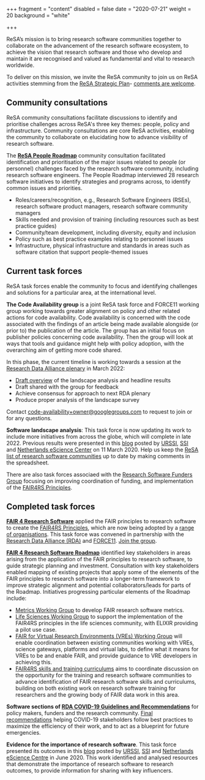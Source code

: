 +++
fragment = "content"
disabled = false
date = "2020-07-21"
weight = 20
background = "white"

+++

ReSA’s mission is to bring research software communities together to collaborate on the advancement of the research software ecosystem, to achieve the vision that research software and those who develop and maintain it are recognised and valued as fundamental and vital to research worldwide.

To deliver on this mission, we invite the ReSA community to join us on ReSA activities stemming from the [ReSA Strategic Plan](https://www.researchsoft.org/documents/Strategic_Plan_2021-23.pdf)- [comments are welcome](https://github.com/researchsoft/website/discussions/5).

## Community consultations

ReSA community consultations facilitate discussions to identify and prioritise challenges across ReSA's three key themes: people, policy and infrastructure. Community consultations are core ReSA activities, enabling the community to collaborate on elucidating how to advance visibility of research software.

The **[ReSA People Roadmap](https://www.researchsoft.org/documents/people-roadmap.pdf)** community consultation facilitated identification and prioritisation of the major issues related to people (or personnel) challenges faced by the research software community, including research software engineers. The People Roadmap  interviewed 28 research software initiatives to identify strategies and programs across, to identify common issues and priorities.

* Roles/careers/recognition, e.g., Research Software Engineers (RSEs), research software product managers, research software community managers
* Skills needed and provision of training (including resources such as best practice guides)
* Community/team development, including diversity, equity and inclusion
* Policy such as best practice examples relating to personnel issues
* Infrastructure, physical infrastructure and standards in areas such as software citation that support people-themed issues

## Current task forces

ReSA task forces enable the community to focus and identifying challenges and solutions for a particular area, at the international level.

**The Code Availability group** is a joint ReSA task force and FORCE11 working group working towards greater alignment on policy and other related actions for code availability. Code availability is concerned with the code associated with the findings of an article being made available alongside (or prior to) the publication of the article. The group has an initial focus on publisher policies concerning code availability. Then the group will look at ways that tools and guidance might help with policy adoption, with the overarching aim of getting more code shared.

In this phase, the current timeline is working towards a session at the [Research Data Alliance plenary](https://www.rd-alliance.org/plenaries/rda-20th-plenary-meeting-gothenburg-hybrid) in March 2022:

- [Draft overview](https://www.researchsoft.org/taskforces/publisher_policies.pdf) of the landscape analysis and headline results
- Draft shared with the group for feedback
- Achieve consensus for approach to next RDA plenary
- Produce proper analysis of the landscape survey

Contact [code-availability+owner@googlegroups.com](mailto:code-availability+owner@googlegroups.com) to request to join or for any questions.

**Software landscape analysis**: This task force is now updating its work to include more initiatives from across the globe, which will complete in late 2022. Previous results were presented in this [blog](http://doi.org/10.5281/zenodo.3699950) posted by [URSSI](http://urssi.us/blog/2020/03/11/the-research-software-alliance-resa-and-the-community-landscape/), [SSI](http://urssi.us/blog/2020/03/11/the-research-software-alliance-resa-and-the-community-landscape/) and [Netherlands eScience Center](https://blog.esciencecenter.nl/the-research-software-alliance-resa-and-the-community-landscape-9b8a6290ebb3) on 11 March 2020. Help us keep the [ReSA list of research software communities](https://docs.google.com/spreadsheets/d/15JHqOxR4HIKHYe821IPvbxIuXP1zMjXKGEIJwB-GPqE/edit#gid=0) up to date by making comments in the spreadsheet.

There are also task forces associaed with the [Research Software Funders Group](https://www.researchsoft.org/taskforces/) focusing on improving coordination of funding, and implementation of the [FAIR4RS Principles](https://www.researchsoft.org/blog/2022-06/).

## Completed task forces

**[FAIR 4 Research Software](https://www.rd-alliance.org/groups/fair-4-research-software-fair4rs-wg)** applied the FAIR principles to research software to create the [FAIR4RS Principles](https://www.researchsoft.org/blog/2022-06/), which are now being adopted by a [range of organisations](https://zenodo.org/record/6258366#.YrP-COxBzQ0). This task force was convened in partnership with the [Research Data Alliance (RDA)](https://www.rd-alliance.org/groups/fair-4-research-software-fair4rs-wg) and [FORCE11](https://www.force11.org/group/fair-4-research-software-fair4rs-working-group). [Join the group](https://www.rd-alliance.org/groups/fair-4-research-software-fair4rs-wg).

**[FAIR 4 Research Software Roadmap](https://doi.org/10.5281/zenodo.6239373)** identified key stakeholders in areas arising from the application of the FAIR principles to research software, to guide strategic planning and investment. Consultation with key stakeholders enabled mapping of existing projects that apply some of the elements of the FAIR principles to research software into a longer-term framework to improve strategic alignment and potential collaborators/leads for parts of the Roadmap. Initiatives progressing particular elements of the Roadmap include:

* [Metrics Working Group](https://docs.google.com/document/d/1BpzecVx4ZvSNfHD-UHhofZVdA6qiP_ENrmozmiq9zY4/edit) to develop FAIR research software metrics.
* [Life Sciences Working Group](https://docs.google.com/document/d/1yQun2tObksymOrAV4RY7jqbSkZ0r8G6I-vrkDAGHnnI/edit) to support the implementation of the FAIR4RS principles in the life sciences community, with ELIXIR providing a pilot use case.
* [FAIR for Virtual Research Environments (VREs) Working Group](https://www.rd-alliance.org/group/fair-virtual-research-environments-wg/case-statement/fair-virtual-research-environments-vres) will enable coordination between existing communities working with VREs, science gateways, platforms and virtual labs, to define what it means for VREs to be and enable FAIR, and provide guidance to VRE developers in achieving this.
* [FAIR4RS skills and training curriculums](https://www.rd-alliance.org/skills-and-training-curriculums-support-fair-research-software) aims to coordinate discussion on the opportunity for the training and research software communities to advance identification of FAIR research software skills and curriculums, building on both existing work on research software training for researchers and the growing body of FAIR data work in this area.

**Software sections of [RDA COVID-19 Guidelines and Recommendations](https://www.rd-alliance.org/group/rda-covid19-rda-covid19-omics-rda-covid19-epidemiology-rda-covid19-clinical-rda-covid19-1)** for policy makers, funders and the research community. [Final recommendations](https://www.rd-alliance.org/group/rda-covid19-rda-covid19-omics-rda-covid19-epidemiology-rda-covid19-clinical-rda-covid19-1) helping COVID-19 stakeholders follow best practices to maximize the efficiency of their work, and to act as a blueprint for future emergencies.

**Evidence for the importance of research software**. This task force presented its outcomes in this [blog](https://doi.org/10.5281/zenodo.3884311) posted by [URSSI](http://urssi.us/blog/2020/06/08/evidence-for-the-importance-of-research-software/), [SSI](https://www.software.ac.uk/blog/2020-06-08-evidence-importance-research-software) and [Netherlands eScience Centre](https://blog.esciencecenter.nl/evidence-for-the-importance-of-research-software-1cb4a49077f3) in June 2020. This work identified and analysed resources that demonstrate the importance of research software to research outcomes, to provide information for sharing with key influencers.
